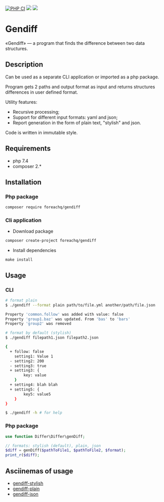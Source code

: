 [![PHP CI](https://github.com/ForeachQ/gendiff/actions/workflows/php-ci.yml/badge.svg)](https://github.com/ForeachQ/gendiff/actions/workflows/php-ci.yml)
<a href="https://codeclimate.com/github/ForeachQ/gendiff/maintainability"><img src="https://api.codeclimate.com/v1/badges/a176cc0a7d5d5cd1aaf3/maintainability" /></a>
<a href="https://codeclimate.com/github/ForeachQ/gendiff/test_coverage"><img src="https://api.codeclimate.com/v1/badges/a176cc0a7d5d5cd1aaf3/test_coverage" /></a>

# Gendiff

«Gendiff» — a program that finds the difference between two data structures.

## Description

Can be used as a separate CLI application or imported as a php package.

Program gets 2 paths and output format as input and returns structures differences in user defined format.

Utility features:
- Recursive processing;
- Support for different input formats: yaml and json;
- Report generation in the form of plain text, "stylish" and json.

Code is written in immutable style.
## Requirements

- php 7.4
- composer 2.*

## Installation

### Php package
```bash
composer require foreachq/gendiff
```

### Cli application
- Download package

```bash
composer create-project foreachq/gendiff
```

- Install dependencies

```
make install
```

## Usage

### CLI
```bash
# format plain
$ ./gendiff --format plain path/to/file.yml another/path/file.json

Property 'common.follow' was added with value: false
Property 'group1.baz' was updated. From 'bas' to 'bars'
Property 'group2' was removed

# format by default (stylish)
$ ./gendiff filepath1.json filepath2.json

{
  + follow: false
    setting1: Value 1
  - setting2: 200
  - setting3: true
  + setting3: {
        key: value
    }
  + setting4: blah blah
  + setting5: {
        key5: value5
    }
}

$ ./gendiff -h # for help
```

### Php package
```php
use function Differ\Differ\genDiff;

// formats: stylish (default), plain, json
$diff = genDiff($pathToFile1, $pathToFile2, $format);
print_r($diff);
```

## Asciinemas of usage

- [gendiff-stylish](https://asciinema.org/a/469671)
- [gendiff-plain](https://asciinema.org/a/469672)
- [gendiff-json](https://asciinema.org/a/469673)
